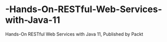 # -Hands-On-RESTful-Web-Services-with-Java-11
 Hands-On RESTful Web Services with Java 11, Published by Packt
